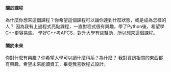 #### 關於課程
為什麼你想來這個課程？你希望這個課程可以讓你達到什麼狀態，或是成為怎樣的人？
因為我有上過程式亮點課程，一直對程式很有興趣，學了Python後，希望學C++更容易些。
學好C++考APCS，對升大學有些幫助，所以想來這個課程。

#### 關於未來
你對什麼有興趣？你希望大學可以讀什麼科系？為什麼？
我對資訊相關的東西都有興趣，希望未來能讀資工，畢竟我喜歡程式設計。